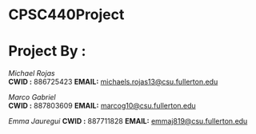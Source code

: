 # CPSC440Project


# Project By :
*Michael Rojas*     
**CWID :** 886725423
**EMAIL:** michaels.rojas13@csu.fullerton.edu

*Marco Gabriel*     
**CWID :** 887803609
**EMAIL:** marcog10@csu.fullerton.edu

*Emma Jauregui*
**CWID :** 887711828
**EMAIL:** emmaj819@csu.fullerton.edu
